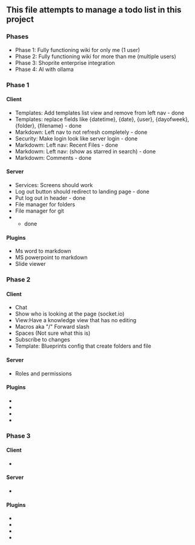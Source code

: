 ## This file attempts to manage a todo list in this project

### Phases
- Phase 1: Fully functioning wiki for only me (1 user)
- Phase 2: Fully functioning wiki for more than me (multiple users)
- Phase 3: Shoprite enterprise integration
- Phase 4: AI with ollama

### Phase 1
#### Client
- Templates: Add templates list view and remove from left nav - done
- Templates: replace fields like {datetime}, {date}, {user}, {dayofweek}, {folder}, {filename} - done
- Markdown: Left nav to not refresh completely - done
- Security: Make login look like server login - done
- Markdowm: Left nav: Recent Files - done
- Markdowm: Left nav: (show as starred in search) - done
- Markdowm: Comments - done


#### Server
- Services: Screens should work
- Log out button should redirect to landing page - done
- Put log out in header - done
- File manager for folders 
- File manager for git 
- - done
#### Plugins
- Ms word to markdown 
- MS powerpoint to markdown
- Slide viewer

### Phase 2
#### Client
- Chat
- Show who is looking at the page (socket.io)
- View:Have a knowledge view that has no editing
- Macros aka "/" Forward slash
- Spaces (Not sure what this is)
- Subscribe to changes
- Template: Blueprints config that create folders and file

#### Server
- Roles and permissions

#### Plugins
- 
-
-
-

### Phase 3
#### Client
- 

#### Server
- 

#### Plugins
- 
-
-
-
